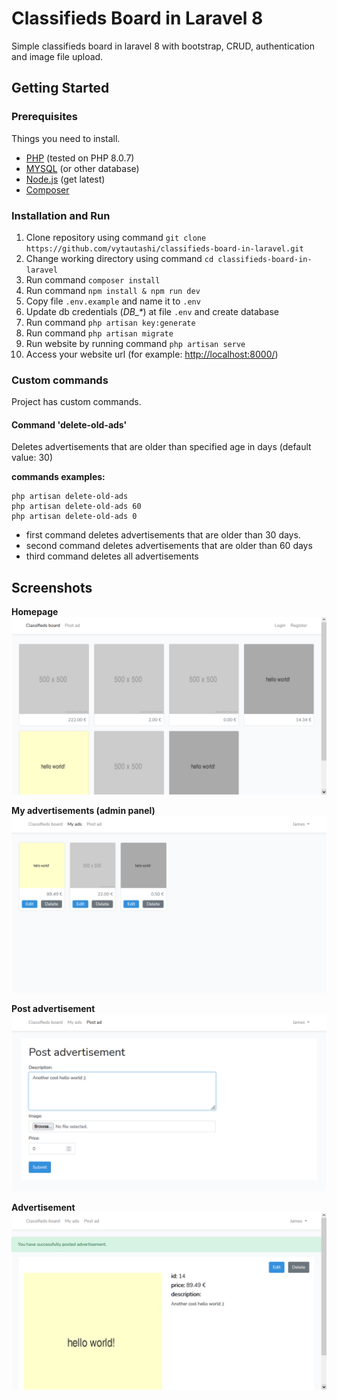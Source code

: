 # Classifieds Board in Laravel 8
Simple classifieds board in laravel 8 with bootstrap, CRUD, authentication and image file upload.

## Getting Started
### Prerequisites
Things you need to install.
- [PHP](https://www.php.net/downloads.php) (tested on PHP 8.0.7)
- [MYSQL](https://dev.mysql.com/downloads/) (or other database)
- [Node.js](https://nodejs.org/en/download/current/) (get latest)
- [Composer](https://getcomposer.org/download/)

### Installation and Run
1. Clone repository using command `git clone https://github.com/vytautashi/classifieds-board-in-laravel.git`
2. Change working directory using command `cd classifieds-board-in-laravel`
3. Run command `composer install`
4. Run command `npm install & npm run dev`
5. Copy file `.env.example` and name it to `.env`
6. Update db credentials (_DB\_*_) at file `.env` and create database
7. Run command `php artisan key:generate`
8. Run command `php artisan migrate`
9. Run website by running command `php artisan serve`
10. Access your website url (for example: [http://localhost:8000/](http://localhost:8000/))

### Custom commands
Project has custom commands.
#### Command 'delete-old-ads'
Deletes advertisements that are older than specified age in days (default value: 30)

**commands examples:**
```
php artisan delete-old-ads
php artisan delete-old-ads 60
php artisan delete-old-ads 0
```
- first command deletes advertisements that are older than 30 days.
- second command deletes advertisements that are older than 60 days
- third command deletes all advertisements

## Screenshots
**Homepage**
![screenshot homepage](screenshot1.png)

**My advertisements (admin panel)**
![screenshot post advertisement](screenshot4.png)

**Post advertisement**
![screenshot post advertisement](screenshot2.png)

**Advertisement**
![screenshot advertisement](screenshot3.png)
